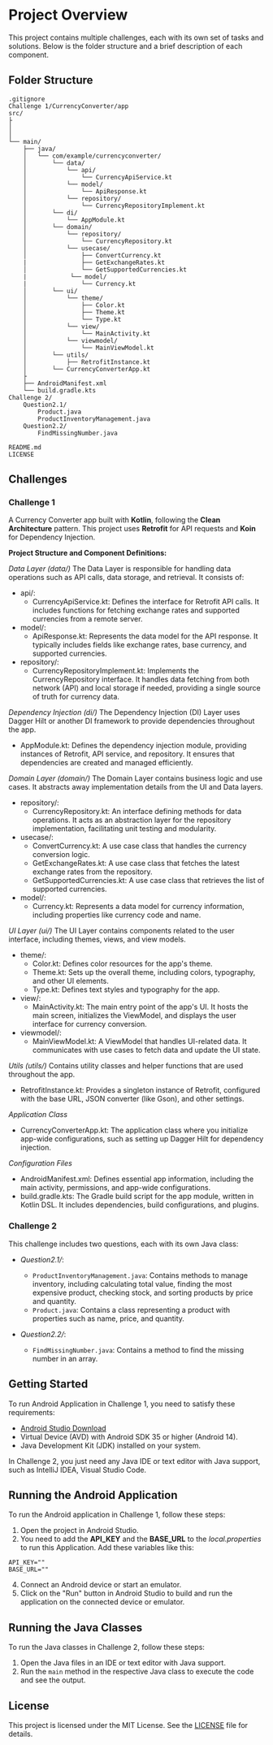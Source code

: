 
# Project Overview

This project contains multiple challenges, each with its own set of tasks and solutions. Below is the folder structure and a brief description of each component.

## Folder Structure
```
.gitignore
Challenge 1/CurrencyConverter/app
src/
├
│   
│           
└── main/
    ├── java/
    │   └── com/example/currencyconverter/
    │       └── data/
    │           └── api/
    │               └── CurrencyApiService.kt
    │           └── model/
    │               └── ApiResponse.kt
    │           └── repository/
    │               └── CurrencyRepositoryImplement.kt
    │       └── di/
    │           └── AppModule.kt
    │       └── domain/
    │           └── repository/
    │               └── CurrencyRepository.kt
    │           └── usecase/
    │               ├── ConvertCurrency.kt
    |               ├── GetExchangeRates.kt
    │               └── GetSupportedCurrencies.kt
    |            └── model/
    |               └── Currency.kt
    │       └── ui/
    │           └── theme/
    │               ├── Color.kt
    │               ├── Theme.kt
    │               └── Type.kt
    │           └── view/
    │               └── MainActivity.kt
    │           └── viewmodel/
    │               └── MainViewModel.kt
    │       └── utils/
    │           ├── RetrofitInstance.kt
    │       └── CurrencyConverterApp.kt
    ├
    ├── AndroidManifest.xml
    └── build.gradle.kts
Challenge 2/
    Question2.1/
        Product.java
        ProductInventoryManagement.java
    Question2.2/
        FindMissingNumber.java

README.md
LICENSE
```

## Challenges

### Challenge 1

A Currency Converter app built with **Kotlin**, following the **Clean Architecture** pattern. This project uses **Retrofit** for API requests and **Koin** for Dependency Injection.

**Project Structure and Component Definitions:**

*Data Layer (data/)*
The Data Layer is responsible for handling data operations such as API calls, data storage, and retrieval. It consists of:
- api/:
  - CurrencyApiService.kt: Defines the interface for Retrofit API calls. It includes functions for fetching exchange rates and supported currencies from a remote server.
- model/:
  - ApiResponse.kt: Represents the data model for the API response. It typically includes fields like exchange rates, base currency, and supported currencies.
- repository/:
  - CurrencyRepositoryImplement.kt: Implements the CurrencyRepository interface. It handles data fetching from both network (API) and local storage if needed, providing a single source of truth for currency data.

*Dependency Injection (di/)*
The Dependency Injection (DI) Layer uses Dagger Hilt or another DI framework to provide dependencies throughout the app.
- AppModule.kt: Defines the dependency injection module, providing instances of Retrofit, API service, and repository. It ensures that dependencies are created and managed efficiently.

*Domain Layer (domain/)*
The Domain Layer contains business logic and use cases. It abstracts away implementation details from the UI and Data layers.
- repository/:
  - CurrencyRepository.kt: An interface defining methods for data operations. It acts as an abstraction layer for the repository implementation, facilitating unit testing and modularity.
- usecase/:
  - ConvertCurrency.kt: A use case class that handles the currency conversion logic.
  - GetExchangeRates.kt: A use case class that fetches the latest exchange rates from the repository.
  - GetSupportedCurrencies.kt: A use case class that retrieves the list of supported currencies.
- model/:
  - Currency.kt: Represents a data model for currency information, including properties like currency code and name.

*UI Layer (ui/)*
The UI Layer contains components related to the user interface, including themes, views, and view models.
- theme/:
  - Color.kt: Defines color resources for the app's theme.
  - Theme.kt: Sets up the overall theme, including colors, typography, and other UI elements.
  - Type.kt: Defines text styles and typography for the app.
- view/:
  - MainActivity.kt: The main entry point of the app's UI. It hosts the main screen, initializes the ViewModel, and displays the user interface for currency conversion.
- viewmodel/:
  - MainViewModel.kt: A ViewModel that handles UI-related data. It communicates with use cases to fetch data and update the UI state.

*Utils (utils/)*
Contains utility classes and helper functions that are used throughout the app.
- RetrofitInstance.kt: Provides a singleton instance of Retrofit, configured with the base URL, JSON converter (like Gson), and other settings.

*Application Class*
- CurrencyConverterApp.kt: The application class where you initialize app-wide configurations, such as setting up Dagger Hilt for dependency injection.

*Configuration Files*
- AndroidManifest.xml: Defines essential app information, including the main activity, permissions, and app-wide configurations.
- build.gradle.kts: The Gradle build script for the app module, written in Kotlin DSL. It includes dependencies, build configurations, and plugins.


### Challenge 2

This challenge includes two questions, each with its own Java class:

- *Question2.1/*:
  - `ProductInventoryManagement.java`: Contains methods to manage inventory, including calculating total value, finding the most expensive product, checking stock, and sorting products by price and quantity.
  - `Product.java`: Contains a class representing a product with properties such as name, price, and quantity.

- *Question2.2/*:
  - `FindMissingNumber.java`: Contains a method to find the missing number in an array.

## Getting Started

To run Android Application in Challenge 1, you need to satisfy these requirements:
- [Android Studio Download](https://developer.android.com/studio)
- Virtual Device (AVD) with Android SDK 35 or higher (Android 14).
- Java Development Kit (JDK) installed on your system.

In Challenge 2, you just need any Java IDE or text editor with Java support, such as IntelliJ IDEA, Visual Studio Code.

## Running the Android Application

To run the Android application in Challenge 1, follow these steps:

1. Open the project in Android Studio.
2. You need to add the **API_KEY** and the **BASE_URL** to the *local.properties* to run this Application. Add these variables like this:
```
API_KEY=""
BASE_URL=""
```
4. Connect an Android device or start an emulator.
5. Click on the "Run" button in Android Studio to build and run the application on the connected device or emulator.

## Running the Java Classes

To run the Java classes in Challenge 2, follow these steps:

1. Open the Java files in an IDE or text editor with Java support.
2. Run the `main` method in the respective Java class to execute the code and see the output.

## License

This project is licensed under the MIT License. See the [LICENSE](LICENSE) file for details.
